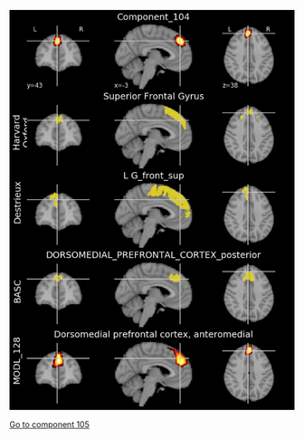 


![104](preliminary/104.jpg "Component 104")

[Go to component 105](https://parietal-inria.github.io/MODL_atlas/512/105 "Component 105")
